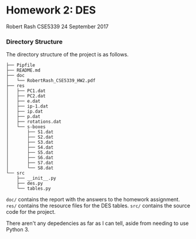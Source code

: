 # Homework 2: DES

Robert Rash
CSE5339
24 September 2017

### Directory Structure

The directory structure of the project is as follows.

```
├── Pipfile
├── README.md
├── doc
│   └── RobertRash_CSE5339_HW2.pdf
├── res
│   ├── PC1.dat
│   ├── PC2.dat
│   ├── e.dat
│   ├── ip-1.dat
│   ├── ip.dat
│   ├── p.dat
│   ├── rotations.dat
│   └── s-boxes
│       ├── S1.dat
│       ├── S2.dat
│       ├── S3.dat
│       ├── S4.dat
│       ├── S5.dat
│       ├── S6.dat
│       ├── S7.dat
│       └── S8.dat
└── src
    ├── __init__.py
    ├── des.py
    └── tables.py
```

``` doc/ ``` contains the report with the answers to the homework assignment.
``` res/ ``` contains the resource files for the DES tables.
``` src/ ``` contains the source code for the project.

There aren't any depedencies as far as I can tell, aside from needing to use Python 3.
